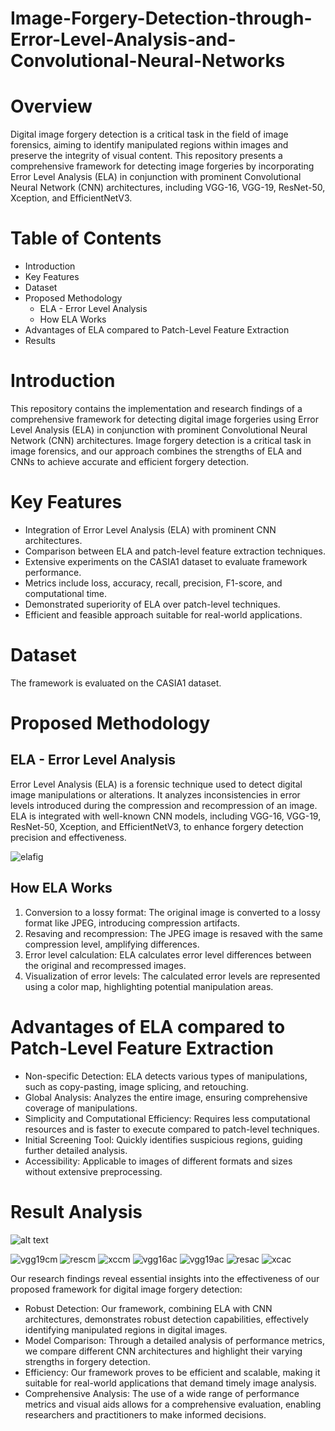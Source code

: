 # Image-Forgery-Detection-through-Error-Level-Analysis-and-Convolutional-Neural-Networks

# Overview
Digital image forgery detection is a critical task in the field of image forensics, aiming to identify manipulated regions within images and preserve the integrity of visual content. This repository presents a comprehensive framework for detecting image forgeries by incorporating Error Level Analysis (ELA) in conjunction with prominent Convolutional Neural Network (CNN) architectures, including VGG-16, VGG-19, ResNet-50, Xception, and EfficientNetV3.

# Table of Contents
* Introduction
* Key Features
* Dataset
* Proposed Methodology
  * ELA - Error Level Analysis
  * How ELA Works
* Advantages of ELA compared to Patch-Level Feature Extraction
* Results

# Introduction
This repository contains the implementation and research findings of a comprehensive framework for detecting digital image forgeries using Error Level Analysis (ELA) in conjunction with prominent Convolutional Neural Network (CNN) architectures. Image forgery detection is a critical task in image forensics, and our approach combines the strengths of ELA and CNNs to achieve accurate and efficient forgery detection.

# Key Features
* Integration of Error Level Analysis (ELA) with prominent CNN architectures.
* Comparison between ELA and patch-level feature extraction techniques.
* Extensive experiments on the CASIA1 dataset to evaluate framework performance.
* Metrics include loss, accuracy, recall, precision, F1-score, and computational time.
* Demonstrated superiority of ELA over patch-level techniques.
* Efficient and feasible approach suitable for real-world applications.

# Dataset
The framework is evaluated on the CASIA1 dataset. 

# Proposed Methodology
## ELA - Error Level Analysis
Error Level Analysis (ELA) is a forensic technique used to detect digital image manipulations or alterations. It analyzes inconsistencies in error levels introduced during the compression and recompression of an image. ELA is integrated with well-known CNN models, including VGG-16, VGG-19, ResNet-50, Xception, and EfficientNetV3, to enhance forgery detection precision and effectiveness.

![elafig](https://github.com/Khizar-Baig/Image-Forgery-Detection-through-Error-Level-Analysis-and-Convolutional-Neural-Networks/assets/59732957/3dbe7d14-27f8-4d39-9da0-310d43649024)

## How ELA Works
1. Conversion to a lossy format: The original image is converted to a lossy format like JPEG, introducing compression artifacts.
2. Resaving and recompression: The JPEG image is resaved with the same compression level, amplifying differences.
3. Error level calculation: ELA calculates error level differences between the original and recompressed images.
4. Visualization of error levels: The calculated error levels are represented using a color map, highlighting potential manipulation areas.
   
# Advantages of ELA compared to Patch-Level Feature Extraction
* Non-specific Detection: ELA detects various types of manipulations, such as copy-pasting, image splicing, and retouching.
* Global Analysis: Analyzes the entire image, ensuring comprehensive coverage of manipulations.
* Simplicity and Computational Efficiency: Requires less computational resources and is faster to execute compared to patch-level techniques.
* Initial Screening Tool: Quickly identifies suspicious regions, guiding further detailed analysis.
* Accessibility: Applicable to images of different formats and sizes without extensive preprocessing.

# Result Analysis

![alt text](https://github.com/Khizar-Baig/Image-Forgery-Detection-through-Error-Level-Analysis-and-Convolutional-Neural-Networks/assets/59732957/00862f75-3ded-4a45-b4eb-8c367f890b25?raw=true)

<img alt="vgg19cm" src="https://github.com/Khizar-Baig/Image-Forgery-Detection-through-Error-Level-Analysis-and-Convolutional-Neural-Networks/assets/59732957/e74ec23d-033b-48f3-a4fb-8d0c5dcdd974">

<img alt="rescm" src="https://github.com/Khizar-Baig/Image-Forgery-Detection-through-Error-Level-Analysis-and-Convolutional-Neural-Networks/assets/59732957/e9a316b2-de87-44ee-aade-868ffb8b27ca">

<img alt="xccm" src="https://github.com/Khizar-Baig/Image-Forgery-Detection-through-Error-Level-Analysis-and-Convolutional-Neural-Networks/assets/59732957/a6fd447e-fb3e-4e60-8015-0c600b0e77d9">

<img alt="vgg16ac" src="https://github.com/Khizar-Baig/Image-Forgery-Detection-through-Error-Level-Analysis-and-Convolutional-Neural-Networks/assets/59732957/ec72dd85-4961-4d76-aaf2-4cbc91a00f21">

<img alt="vgg19ac" src="https://github.com/Khizar-Baig/Image-Forgery-Detection-through-Error-Level-Analysis-and-Convolutional-Neural-Networks/assets/59732957/3c89c97b-05c2-48a0-869e-7c451785502f">

<img alt="resac" src="https://github.com/Khizar-Baig/Image-Forgery-Detection-through-Error-Level-Analysis-and-Convolutional-Neural-Networks/assets/59732957/00b2ca23-5c60-44a2-94c0-8b335259622d">

<img alt="xcac" src="https://github.com/Khizar-Baig/Image-Forgery-Detection-through-Error-Level-Analysis-and-Convolutional-Neural-Networks/assets/59732957/b379cb2a-5150-4232-b280-867a74732264">



Our research findings reveal essential insights into the effectiveness of our proposed framework for digital image forgery detection:

* Robust Detection: Our framework, combining ELA with CNN architectures, demonstrates robust detection capabilities, effectively identifying manipulated regions in digital images.
* Model Comparison: Through a detailed analysis of performance metrics, we compare different CNN architectures and highlight their varying strengths in forgery detection.
* Efficiency: Our framework proves to be efficient and scalable, making it suitable for real-world applications that demand timely image analysis.
* Comprehensive Analysis: The use of a wide range of performance metrics and visual aids allows for a comprehensive evaluation, enabling researchers and practitioners to make informed decisions.


